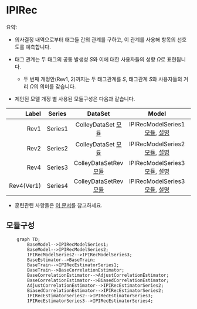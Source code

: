 
# IPIRec

요약:

- 의사결정 내역으로부터 태그들 간의 관계를 구하고, 이 관계를 사용해 항목의 선호도를 예측합니다.

- 태그 관계는 두 태그의 공통 발생성 $S$와 이에 대한 사용자들의 성향 $\Omega$로 표현됩니다.
    - 두 번째 개정안(Rev1, 2)까지는 두 태그관계를 $S$, 태그관계 $S$와 사용자들의 거리 $\Omega$의 의미를 갖습니다.

- 제안된 모델 개정 별 사용된 모듈구성은 다음과 같습니다.

|Label|Series|DataSet|Model|Estimator|Observ.| 
|--:|:--:|:--:|:--:|:--:|:--:|
|Rev1|Series1|ColleyDataSet [모듈](../colley/dataset/colley_dataset.py)|IPIRecModelSeries1 [모듈](./models/ipirec_model_series1.py), [설명](./models/model_rev_legacy.md)|IPIRecEstimatorSeries1 [모듈](./estimators/ipirec_estimator_series1.py), [설명](./estimators/estimator_rev1.md)|[ipynb](../ipynb/obs/rev1.ipynb)|
|Rev2|Series2|ColleyDataSet [모듈](../colley/dataset/colley_dataset.py)|IPIRecModelSeries2 [모듈](./models/ipirec_model_series2.py), [설명](./models/model_rev_legacy.md)|IPIRecEstimatorSeries2 [모듈](./estimators/ipirec_estimator_series2.py), [설명](./estimators/estimator_rev2.md)|[ipynb](../ipynb/obs/rev2.ipynb)|
|Rev4|Series3|ColleyDataSetRev [모듈](../colley/dataset/colley_dataset_rev.py)|IPIRecModelSeries3 [모듈](./models/ipirec_model_series3.py), [설명](./models/model_rev4.md)|IPIRecEstimatorSeries3 [모듈](./estimators/ipirec_estimator_series3.py), [설명](./estimators/estimator_rev4.md)|[ipynb](../ipynb/obs/rev4.ipynb)|
|Rev4(Ver1)|Series4|ColleyDataSetRev [모듈](../colley/dataset/colley_dataset_rev.py)|IPIRecModelSeries3 [모듈](./models/ipirec_model_series3.py), [설명](./models/model_rev4.md)|IPIRecEstimatorSeries4 [모듈](./estimators/ipirec_estimator_series4.py), [설명](./estimators/estimator_rev4.md)|[ipynb](../ipynb/obs/rev4v1.ipynb)|

- 훈련관련 사항들은 [이 문서](../assets/main.pdf)를 참고하세요.

## 모듈구성

```mermaid
    graph TD;
        BaseModel-->IPIRecModelSeries1;
        BaseModel-->IPIRecModelSeries2;
        IPIRecModelSeries2-->IPIRecModelSeries3;
        BaseEstimator-->BaseTrain;
        BaseTrain-->IPIRecEstimatorSeries1;
        BaseTrain-->BaseCorrelationEstimator;
        BaseCorrelationEstimator-->AdjustCorrelationEstimator;
        BaseCorrelationEstimator-->BiasedCorrelationEstimator;
        AdjustCorrelationEstimator-->IPIRecEstimatorSeries2;
        BiasedCorrelationEstimator-->IPIRecEstimatorSeries2;
        IPIRecEstimatorSeries2-->IPIRecEstimatorSeries3;
        IPIRecEstimatorSeries3-->IPIRecEstimatorSeries4;
```
<!-- 
## 모델구성
- IPIRec(Rev1): [IPIRecModelSeries1](./models/ipirec_model_series1.py)과 [IPIRecEstimatorSeries1](./estimators/ipirec_estimator_series1.py)로 구성됩니다.
    - IPIRecModelSeries1 [설명](./models/model_rev_legacy.md)
    - IPIRecEstimatorSeries1 [설명](./estimators/estimator_rev1.md)

- IPIRec(Rev2): [IPIRecModelSeries2](./models/ipirec_model_series2.py)와 [IPIRecEstimatorSeries2](./estimators/ipirec_estimator_series2.py)로 구성됩니다.
    - IPIRecModelSeries2 [설명](./models/model_rev_legacy.md)
    - IPIRecEstimatorSeries2 [설명](./estimators/estimator_rev2.md)

- IPIRec(Rev4): [IPIRecModelSeries3](./models/ipirec_model_series3.py)와 [IPIRecEstimatorSeries3](./estimators/ipirec_estimator_series3.py)로 구성됩니다.
    - IPIRecModelSeries3 [설명](./models/model_rev4.md)
    - IPIRecEstimatorSeries3 [설명](./estimators/estimator_rev4.md)

- IPIRec(Rev4Ver1): [IPIRecModelSeries3](./models/ipirec_model_series3.py)와 [IPIRecEstimatorSeries4](./estimators/ipirec_estimator_series4.py)로 구성됩니다.
    - IPIRecModelSeries3 [설명](./models/model_rev4.md)
    - IPIRecEstimatorSeries4 [설명](./estimators/estimator_rev4.md)

-->